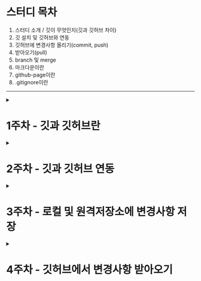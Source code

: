 # 스터디 목차

1. 스터디 소개 / 깃이 무엇인지(깃과 깃허브 차이)
1. 깃 설치 및 깃허브와 연동
1. 깃허브에 변경사항 올리기(commit, push)
1. 받아오기(pull)
1. branch 및 merge
1. 마크다운이란
1. github-page이란
1. .gitignore이란

---
<details>
<summary><h1>1주차 - 깃과 깃허브란</h1></summary>

### 1.1 [Git과 Github의 차이]

> Git - 컴퓨터 **파일**의 변경사항을 추적하고 여러 명의 사용자들 간에 해당 파일들의 작업을 조율하기 위한 **분산 버전 관리 시스템**이다. 소프트웨어 개발에서 소스 코드 관리에 주로 사용된다. 

> Github - 깃허브는 깃 저장소 호스팅을 지원하는 **웹 서비스**이다.

### 1.2 [Github를 사용하는 이유]

1. 백업 용이성: GitHub는 클라우드 기반의 원격 저장소로, 로컬 저장소와는 별도로 저장됩니다. 따라서 로컬 저장소와 함께 GitHub에 백업하면, 로컬 저장소가 손상되거나 유실되어도 GitHub에서 소스 코드를 복구할 수 있습니다.
2. 버전 관리: Git은 변경 사항을 버전별로 관리하므로, 이전 버전으로 롤백하거나 이전 버전과 비교해 변경 사항을 확인하는 것이 용이합니다. 이를 통해 소프트웨어 개발 과정에서 발생할 수 있는 문제를 빠르게 파악하고 수정할 수 있습니다.
3. 협업 용이성: Git과 GitHub를 이용하면 여러 개발자가 함께 작업하는 것이 용이해집니다. 각 개발자는 자신의 로컬 저장소에서 작업한 내용을 Push하여 공유하고, 다른 개발자의 변경 사항을 Pull하여 업데이트할 수 있습니다. 이를 통해 여러 개발자들이 함께 프로젝트를 개발할 수 있습니다.
4. 오픈 소스 개발과 공유: GitHub는 오픈 소스 개발을 지원하고, 오픈 소스 프로젝트를 공유하는 플랫폼으로서도 사용됩니다. 개발자는 GitHub에서 자신이 개발한 오픈 소스 프로젝트를 공유하여 다른 개발자들과 협업하고, 개선하는 것이 가능합니다.

---

</details>

<details>
<summary><h1>2주차 - 깃과 깃허브 연동</h1></summary>

### 2.1 \[용어]

* 로컬 저장소(local repository) : 깃으로 관리되는 자신의 컴퓨터에 있는 저장소
* 원격 저장소(remote repository) : 깃허브로 관리되는 인터넷 세상에 있는 저장소
* config : 깃의 설정으로 파일 형태로 저장됨. 깃허브 아이디와 비밀번호가 여기에 저장

### 2.2 [깃에 깃허브 계정정보 등록]

로컬 컴퓨터에 설치된 깃의 변경사항을 원격 저장소인 깃허브에 올리기 위해선 먼저 깃에 깃허브 계정정보를 등록해야 합니다. cmd 또는 터미널을 켜서 다음을 입력해주세요.(쌍따옴표도 입력해야함)

1. cmd > `git config --global user.name "이름"` : 깃허브 이름 등록
1. cmd > `git config --global user.email "이메일"` : 깃허브 이메일 등록
1. cmd > `git config --global user.password "비밀번호"` : 비밀번호 등록
1. cmd > `git config --list` : 이름,이메일,비밀번호 잘입력되었는지 확인

---

</details>

<details>
<summary><h1>3주차 - 로컬 및 원격저장소에 변경사항 저장</h1></summary>

### 3.1 [용어 및 상식]

* commit(커밋) : 버전을 구분하게하는 '변경사항'의 단위
* cmd 및 터미널에서 로컬 저장소(프로젝트 폴더)로 이동 : cmd > `cd 폴더경로`

### 3.2 [원격저장소(Remote Repository) 및 로컬저장소(Local Repository) 만들기]

1. 원격저장소 만들기 : 깃허브 사이트 우측 상단 '+' 버튼을 눌러 'New Repository'를 클릭
1. 로컬저장소 만들기 : 폴더를 만들고 그 안에 cmd(로컬저장소) > `git init`
1. 로컬과 원격 연결 : cmd(로컬저장소) > `git remote add origin 원격저장소주소`

### 3.3 [변경 사항 올리기]

1. cmd(로컬저장소) > `git add .` : 변경사항을 커밋(변경사항)에 추가
1. cmd(로컬저장소) > `git commit -m "커밋메시지"` : 로컬저장소에 커밋(변경사항)을 추가
1. cmd(로컬저장소) > `git push origin main` : 원격저장소에 커밋(변경사항)을 추가

---

</details>

<details>
<summary><h1>4주차 - 깃허브에서 변경사항 받아오기</h1></summary>

</details>